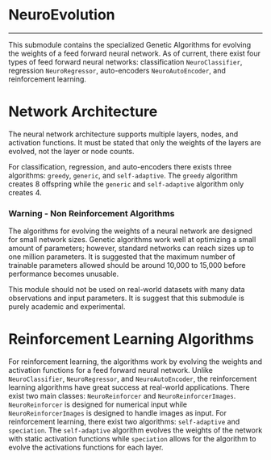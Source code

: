 # NeuroEvolution

__________
This submodule contains the specialized Genetic Algorithms for evolving the weights of a feed forward neural network. 
As of current, there exist four types of feed forward neural networks: classification `NeuroClassifier`, regression `NeuroRegressor`, 
auto-encoders `NeuroAutoEncoder`, and reinforcement learning.

# Network Architecture

The neural network architecture supports multiple layers, nodes, and activation functions. It must be stated that only 
the weights of the layers are evolved, not the layer or node counts. 

For classification, regression, and auto-encoders there exists three algorithms: `greedy`, `generic`, and `self-adaptive`. The `greedy` algorithm creates 8 offspring while
the `generic` and `self-adaptive` algorithm only creates 4.



### Warning - Non Reinforcement Algorithms

The algorithms for evolving the weights of a neural network are designed for small network sizes. Genetic algorithms work 
well at optimizing a small amount of parameters; however, standard networks can reach sizes up to one million parameters. 
It is suggested that the maximum number of trainable parameters allowed should be around 10,000 to 15,000 before performance 
becomes unusable. 

This module should not be used on real-world datasets with many data observations and input parameters. It is suggest that 
this submodule is purely academic and experimental. 

# Reinforcement Learning Algorithms

For reinforcement learning, the algorithms work by evolving the weights and activation functions for a feed forward 
neural network. Unlike `NeuroClassifier`, `NeuroRegressor`, and `NeuroAutoEncoder`, the reinforcement learning algorithms
have great success at real-world applications. There exist two main classes: `NeuroReinforcer` and `NeuroReinforcerImages`.
`NeuroReinforcer` is designed for numerical input while `NeuroReinforcerImages` is designed to handle images as input. 
For reinforcement learning, there exist two algorithms: `self-adaptive` and `speciation`. The `self-adaptive` algorithm 
evolves the weights of the network with static activation functions while `speciation` allows for the algorithm to evolve 
the activations functions for each layer.